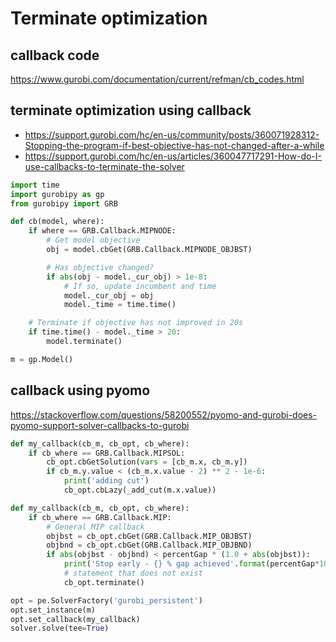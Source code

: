# Terminate optimization

## callback code
https://www.gurobi.com/documentation/current/refman/cb_codes.html

## terminate optimization using callback
- https://support.gurobi.com/hc/en-us/community/posts/360071928312-Stopping-the-program-if-best-objective-has-not-changed-after-a-while
- https://support.gurobi.com/hc/en-us/articles/360047717291-How-do-I-use-callbacks-to-terminate-the-solver
```py
import time
import gurobipy as gp
from gurobipy import GRB

def cb(model, where):
    if where == GRB.Callback.MIPNODE:
        # Get model objective
        obj = model.cbGet(GRB.Callback.MIPNODE_OBJBST)

        # Has objective changed?
        if abs(obj - model._cur_obj) > 1e-8:
            # If so, update incumbent and time
            model._cur_obj = obj
            model._time = time.time()

    # Terminate if objective has not improved in 20s
    if time.time() - model._time > 20:
        model.terminate()

m = gp.Model()
```

## callback using pyomo
https://stackoverflow.com/questions/58200552/pyomo-and-gurobi-does-pyomo-support-solver-callbacks-to-gurobi
```py
def my_callback(cb_m, cb_opt, cb_where):
    if cb_where == GRB.Callback.MIPSOL:
        cb_opt.cbGetSolution(vars = [cb_m.x, cb_m.y])
        if cb_m.y.value < (cb_m.x.value - 2) ** 2 - 1e-6:
            print('adding cut')
            cb_opt.cbLazy(_add_cut(m.x.value))

def my_callback(cb_m, cb_opt, cb_where):
    if cb_where == GRB.Callback.MIP:
        # General MIP callback
        objbst = cb_opt.cbGet(GRB.Callback.MIP_OBJBST)
        objbnd = cb_opt.cbGet(GRB.Callback.MIP_OBJBND)
        if abs(objbst - objbnd) < percentGap * (1.0 + abs(objbst)):
            print('Stop early - {} % gap achieved'.format(percentGap*100))
            # statement that does not exist
            cb_opt.terminate()

opt = pe.SolverFactory('gurobi_persistent')
opt.set_instance(m)
opt.set_callback(my_callback)
solver.solve(tee=True)
```
